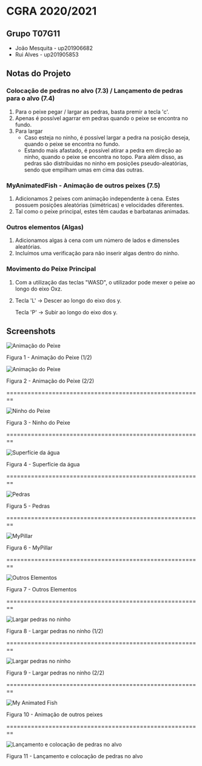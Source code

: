 # CGRA 2020/2021

## Grupo T07G11
- João Mesquita - up201906682
- Rui Alves - up201905853

## Notas do Projeto

### Colocação de pedras no alvo (7.3) / Lançamento de pedras para o alvo (7.4)

1. Para o peixe pegar / largar as pedras, basta premir a tecla 'c'.
2. Apenas é possível agarrar em pedras quando o peixe se encontra no fundo.
3. Para largar
    - Caso esteja no ninho, é possível largar a pedra na posição deseja, quando o peixe se encontra no fundo.
    - Estando mais afastado, é possível atirar a pedra em direção ao ninho, quando o peixe se encontra no topo. Para além disso, as pedras são distribuidas no ninho em posições pseudo-aleatórias, sendo que empilham umas em cima das outras.

### MyAnimatedFish - Animação de outros peixes (7.5)

1. Adicionamos 2 peixes com animação independente à cena. Estes possuem posições aleatórias (simétricas) e velocidades diferentes.
2. Tal como o peixe principal, estes têm caudas e barbatanas animadas.

### Outros elementos (Algas)

1. Adicionamos algas à cena com um número de lados e dimensões aleatórias.
2. Incluímos uma verificação para não inserir algas dentro do ninho.

### Movimento do Peixe Principal

1. Com a utilização das teclas "WASD", o utilizador pode mexer o peixe ao longo do eixo Oxz.
2. Tecla 'L' -> Descer ao longo do eixo dos y.
   
   Tecla 'P' -> Subir ao longo do eixo dos y.

## Screenshots

![Animação do Peixe](screenshots/proj-t07g11-1.png)

Figura 1 - Animação do Peixe (1/2)

![Animação do Peixe](screenshots/proj-t07g11-1.1.png)

Figura 2 - Animação do Peixe (2/2)

========================================================

![Ninho do Peixe](screenshots/proj-t07g11-2.png)

Figura 3 - Ninho do Peixe

========================================================

![Superfície da água](screenshots/proj-t07g11-3.png)

Figura 4 - Superfície da água

========================================================

![Pedras](screenshots/proj-t07g11-4.png)

Figura 5 - Pedras

========================================================

![MyPillar](screenshots/proj-t07g11-5.png)

Figura 6 - MyPillar

========================================================

![Outros Elementos](screenshots/proj-t07g11-6.png)

Figura 7 - Outros Elementos

========================================================

![Largar pedras no ninho](screenshots/proj-t07g11-7.1.png)

Figura 8 - Largar pedras no ninho (1/2)

========================================================

![Largar pedras no ninho](screenshots/proj-t07g11-7.2.png)

Figura 9 - Largar pedras no ninho (2/2)

========================================================

![My Animated Fish](screenshots/proj-t07g11-8.1.png)

Figura 10 - Animação de outros peixes

========================================================

![Lançamento e colocação de pedras no alvo](screenshots/proj-t07g11-8.2.png)

Figura 11 - Lançamento e colocação de pedras no alvo